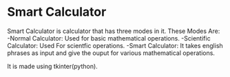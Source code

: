 # Smart Calculator
Smart Calculator is calculator that has three modes in it. These Modes Are:
-Normal Calculator: Used for basic mathematical operations.
-Scientific Calculator: Used For scientfic operations.
-Smart Calculator: It takes english phrases as input and give the ouput for various mathematical operations.

It is made using tkinter(python).
